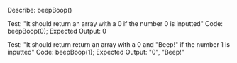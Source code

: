 Describe: beepBoop()

Test: "It should return an array with a 0 if the number 0 is inputted"
Code: beepBoop(0);
Expected Output: 0

Test: "It should return return an array with a 0 and "Beep!" if the number 1 is inputted"
Code: beepBoop(1);
Expected Output: "0", "Beep!"

